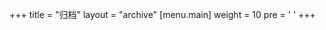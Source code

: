 +++
title = "归档"
layout = "archive"
[menu.main]
  weight = 10
  pre = '<i class="fas fa-fw fa-file-archive"></i> '
+++